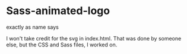 # Sass-animated-logo
exactly as name says

I won't take credit for the svg in index.html. That was done by someone else, but the CSS and Sass files, I worked on.
